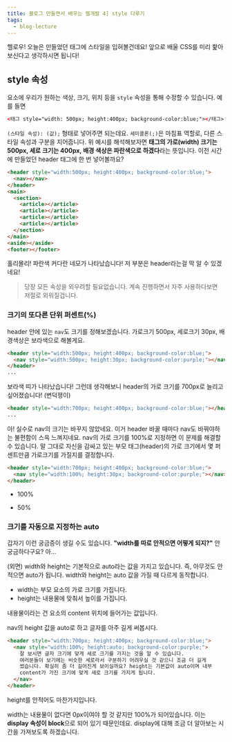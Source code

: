 ```yaml
---
title: 블로그 만들면서 배우는 웹개발 4] style 다루기
tags:
  - blog-lecture
---
```


헬로우! 오늘은 만들었던 태그에 스타일을 입혀볼건데요! 앞으로 배울 CSS를 미리 핥아보신다고 생각하시면 됩니다!

<!--more-->

## style 속성

요소에 우리가 원하는 색상, 크기, 위치 등을 `style` 속성을 통해 수정할 수 있습니다. 예를 들면

```html
<태그 style="width: 500px; height:400px; background-color:blue;"></태그>
```

`(스타일 속성): (값);` 형태로 넣어주면 되는데요. `세미콜론(;)`은 마침표 역할로, 다른 스타일 속성과 구분을 지어줍니다. 위 예시를 해석해보자면 **태그의 가로(width) 크기는 500px, 세로 크기는 400px, 배경 색상은 파란색으로 하겠다**라는 뜻입니다. 이전 시간에 만들었던 header 태그에 한 번 넣어볼까요?

```html
<header style="width:500px; height:400px; background-color:blue;">
  <nav></nav>
</header>
<main>
  <section>
    <article></article>
    <article></article>
    <article></article>
    <article></article>
  </section>
</main>
<aside></aside>
<footer></footer>
```

<post-img src="/images/22/03/23/210324.png"></post-img>

홀리몰리! 파란색 커다란 네모가 나타났습니다! 저 부분은 header라는걸 딱 알 수 있겠네요!

> 당장 모든 속성을 외우려할 필요없습니다. 계속 진행하면서 자주 사용하다보면 저절로 외워질겁니다.

### 크기의 또다른 단위 퍼센트(%)

header 안에 있는 `nav`도 크기를 정해보겠습니다. 가로크기 500px, 세로크기 30px, 배경색상은 보라색으로 해볼게요.

```html
<header style="width:500px; height:400px; background-color:blue;">
  <nav style="width:500px; height:30px; background-color:purple;"></nav>
</header>
...
```

<post-img src="/images/22/03/23/212622.png"></post-img>

보라색 띠가 나타났습니다! 그런데 생각해보니 header의 가로 크기를 700px로 늘리고 싶어졌습니다! (변덕쟁이)

```html
<header style="width:700px; height:400px; background-color:blue;"></header>
...
```

<post-img src="/images/22/03/23/212757.png"></post-img>

아! 실수로 nav의 크기는 바꾸지 않았네요. 이거 header 바꿀 때마다 nav도 바꿔야하는 불편함이 스윽 느껴지네요. nav의 가로 크기를 100%로 지정하면 이 문제를 해결할 수 있습니다. 말 그대로 자신을 감싸고 있는 부모 태그(header)의 가로 크기에서 몇 퍼센트만큼 가로크기를 가질지를 결정합니다.

```html
<header style="width:700px; height:400px; background-color:blue;">
  <nav style="width:100%; height:30px; background-color:purple;"></nav>
</header>
```

- 100%
  <post-img src="/images/22/03/23/220909.png"></post-img>

- 50%
  <post-img src="/images/22/03/23/221013.png"></post-img>

### 크기를 자동으로 지정하는 auto

갑자기 이런 궁금증이 생길 수도 있습니다. **"width를 따로 안적으면 어떻게 되지?"** 안 궁금하다구요? 아...

(외면) width와 height는 기본적으로 auto라는 값을 가지고 있습니다. 즉, 아무것도 안 적으면 auto가 됩니다. width와 height는 auto 값을 가질 때 다르게 동작합니다.

- width는 부모 요소의 가로 크기를 가집니다.
- height는 내용물에 맞춰서 높이를 가집니다.

내용물이라는 건 요소의 content 위치에 들어가는 값입니다.

<post-img src="/images/22/03/23/223827.png"></post-img>

nav의 height 값을 auto로 하고 글자를 아주 길게 써봅시다.

```html
<header style="width:700px; height:400px; background-color:blue;">
  <nav style="width:100%; height:auto; background-color:purple;">
    잘 보시면 글자 크기에 맞게 세로 크기를 가지는 것을 알 수 있습니다.
    여러분들이 보기에는 비슷한 세로라서 구분하기 어려우실 것 같으니 조금 더 길게
    썼습니다. 확실히 좀 더 길어진게 보이실까요? height는 기본값이 auto이며 내부
    content가 가진 크기에 맞게 새로 크기를 가지게 됩니다.
  </nav>
</header>
```

<post-img src="/images/22/03/23/224953.png"></post-img>

height를 안적어도 마찬가지입니다.

<post-img src="/images/22/03/23/225139.png"></post-img>

width는 내용물이 없다면 0px이여야 할 것 같지만 100%가 되어있습니다. 이는 **display 속성이 block**으로 되어 있기 때문인데요. display에 대해 조금 더 알아보는 시간을 가져보도록 하겠습니다.
